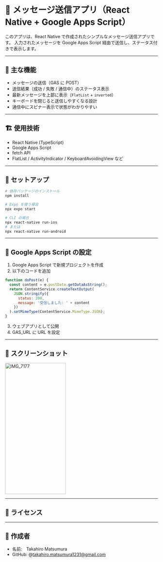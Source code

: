 # 📩 メッセージ送信アプリ（React Native + Google Apps Script）

このアプリは、React Native で作成されたシンプルなメッセージ送信アプリです。
入力されたメッセージを Google Apps Script 経由で送信し、ステータス付きで表示します。

---

## 📱 主な機能

* メッセージの送信（GAS に POST）
* 送信結果（成功 / 失敗 / 通信中）のステータス表示
* 最新メッセージを上部に表示（`FlatList` + `inverted`）
* キーボードを閉じると送信しやすくなる設計
* 通信中にスピナー表示で状態がわかりやすい

---

## 🏗️ 使用技術

* React Native (TypeScript)
* Google Apps Script
* fetch API
* FlatList / ActivityIndicator / KeyboardAvoidingView など

---

## 🚀 セットアップ

```bash
# 依存パッケージのインストール
npm install

# Expo を使う場合
npx expo start

# CLI の場合
npx react-native run-ios
# または
npx react-native run-android
```

---

## 🔧 Google Apps Script の設定

1. Google Apps Script で新規プロジェクトを作成
2. 以下のコードを追加

```javascript
function doPost(e) {
  const content = e.postData.getDataAsString();
  return ContentService.createTextOutput(
    JSON.stringify({
      status: 200,
      message: '受信しました: ' + content
    })
  ).setMimeType(ContentService.MimeType.JSON);
}
```

3. ウェブアプリとして公開
4. GAS\_URL に URL を設定

---

## 📸 スクリーンショット

<img width="200" height="432" alt="IMG_7177" src="https://github.com/user-attachments/assets/75519070-a2f6-462e-990a-a4577655be05" />

---

## 📄 ライセンス


---

## 🙌 作成者

* 名前:　Takahiro Matsumura
* GitHub: @takahiro.matsumura1231@gmail.com
